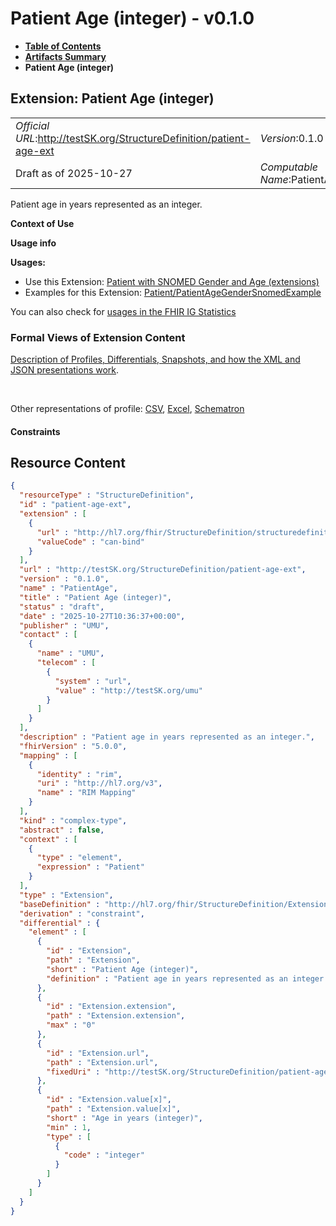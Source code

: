 # Patient Age (integer) - v0.1.0

* [**Table of Contents**](toc.md)
* [**Artifacts Summary**](artifacts.md)
* **Patient Age (integer)**

## Extension: Patient Age (integer) 

| | |
| :--- | :--- |
| *Official URL*:http://testSK.org/StructureDefinition/patient-age-ext | *Version*:0.1.0 |
| Draft as of 2025-10-27 | *Computable Name*:PatientAge |

Patient age in years represented as an integer.

**Context of Use**

**Usage info**

**Usages:**

* Use this Extension: [Patient with SNOMED Gender and Age (extensions)](StructureDefinition-patient-age-gender-snomed-profile.md)
* Examples for this Extension: [Patient/PatientAgeGenderSnomedExample](Patient-PatientAgeGenderSnomedExample.md)

You can also check for [usages in the FHIR IG Statistics](https://packages2.fhir.org/xig/SKtestIG|current/StructureDefinition/patient-age-ext)

### Formal Views of Extension Content

 [Description of Profiles, Differentials, Snapshots, and how the XML and JSON presentations work](http://build.fhir.org/ig/FHIR/ig-guidance/readingIgs.html#structure-definitions). 

 

Other representations of profile: [CSV](StructureDefinition-patient-age-ext.csv), [Excel](StructureDefinition-patient-age-ext.xlsx), [Schematron](StructureDefinition-patient-age-ext.sch) 

#### Constraints



## Resource Content

```json
{
  "resourceType" : "StructureDefinition",
  "id" : "patient-age-ext",
  "extension" : [
    {
      "url" : "http://hl7.org/fhir/StructureDefinition/structuredefinition-type-characteristics",
      "valueCode" : "can-bind"
    }
  ],
  "url" : "http://testSK.org/StructureDefinition/patient-age-ext",
  "version" : "0.1.0",
  "name" : "PatientAge",
  "title" : "Patient Age (integer)",
  "status" : "draft",
  "date" : "2025-10-27T10:36:37+00:00",
  "publisher" : "UMU",
  "contact" : [
    {
      "name" : "UMU",
      "telecom" : [
        {
          "system" : "url",
          "value" : "http://testSK.org/umu"
        }
      ]
    }
  ],
  "description" : "Patient age in years represented as an integer.",
  "fhirVersion" : "5.0.0",
  "mapping" : [
    {
      "identity" : "rim",
      "uri" : "http://hl7.org/v3",
      "name" : "RIM Mapping"
    }
  ],
  "kind" : "complex-type",
  "abstract" : false,
  "context" : [
    {
      "type" : "element",
      "expression" : "Patient"
    }
  ],
  "type" : "Extension",
  "baseDefinition" : "http://hl7.org/fhir/StructureDefinition/Extension",
  "derivation" : "constraint",
  "differential" : {
    "element" : [
      {
        "id" : "Extension",
        "path" : "Extension",
        "short" : "Patient Age (integer)",
        "definition" : "Patient age in years represented as an integer."
      },
      {
        "id" : "Extension.extension",
        "path" : "Extension.extension",
        "max" : "0"
      },
      {
        "id" : "Extension.url",
        "path" : "Extension.url",
        "fixedUri" : "http://testSK.org/StructureDefinition/patient-age-ext"
      },
      {
        "id" : "Extension.value[x]",
        "path" : "Extension.value[x]",
        "short" : "Age in years (integer)",
        "min" : 1,
        "type" : [
          {
            "code" : "integer"
          }
        ]
      }
    ]
  }
}

```
